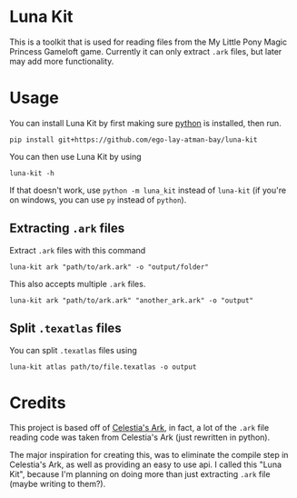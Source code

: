 # Luna Kit
This is a toolkit that is used for reading files from the My Little Pony Magic Princess Gameloft game. Currently it can only extract `.ark` files, but later may add more functionality.

# Usage
You can install Luna Kit by first making sure [python](https://python.org) is installed, then run.

```
pip install git+https://github.com/ego-lay-atman-bay/luna-kit
```

You can then use Luna Kit by using

```
luna-kit -h
```

If that doesn't work, use `python -m luna_kit` instead of `luna-kit` (if you're on windows, you can use `py` instead of `python`).

## Extracting `.ark` files

Extract `.ark` files with this command

```
luna-kit ark "path/to/ark.ark" -o "output/folder"
```

This also accepts multiple `.ark` files.

```
luna-kit ark "path/to/ark.ark" "another_ark.ark" -o "output"
```

## Split `.texatlas` files

You can split `.texatlas` files using

```
luna-kit atlas path/to/file.texatlas -o output
```

# Credits
This project is based off of [Celestia's Ark](https://gist.github.com/liamwhite/ba39ce769424b53a5505), in fact, a lot of the `.ark` file reading code was taken from Celestia's Ark (just rewritten in python).

The major inspiration for creating this, was to eliminate the compile step in Celestia's Ark, as well as providing an easy to use api. I called this "Luna Kit", because I'm planning on doing more than just extracting `.ark` file (maybe writing to them?).
